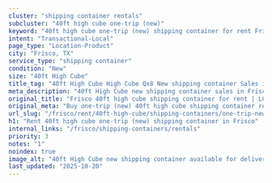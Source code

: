 ```yaml
---
cluster: "shipping container rentals"
subcluster: "40ft high cube one-trip (new)"
keyword: "40ft high cube one-trip (new) shipping container for rent Frisco, TX"
intent: "Transactional-Local"
page_type: "Location-Product"
city: "Frisco, TX"
service_type: "shipping container"
condition: "New"
size: "40ft High Cube"
title_tag: "40ft High Cube High Cube Qx8 New shipping container Sales in Frisco | LC Container"
meta_description: "40ft High Cube new shipping container sales in Frisco. High cube containers with extra height. Fast delivery, competitive pricing. Serving shipping containers area. Quote ID: X33. Call (214) 524-4168 for your free quote today."
original_title: "Frisco 40ft high cube shipping container for rent | LC"
original_meta: "Buy one-trip (new) 40ft high cube shipping container rent with local delivery in Frisco, TX. LC Container — local Since 2003. Request a fast quote today."
url_slug: "/frisco/rent/40ft-high-cube/shipping-containers/one-trip-new"
h1: "Rent 40ft high cube one-trip (new) shipping container in Frisco"
internal_links: "/frisco/shipping-containers/rentals"
priority: 3
notes: "1"
noindex: true
image_alt: "40ft High Cube new shipping container available for delivery in Frisco"
last_updated: "2025-10-20"
---
```


<!-- TODO: Add unique city/inventory copy, images, and internal links here. -->
